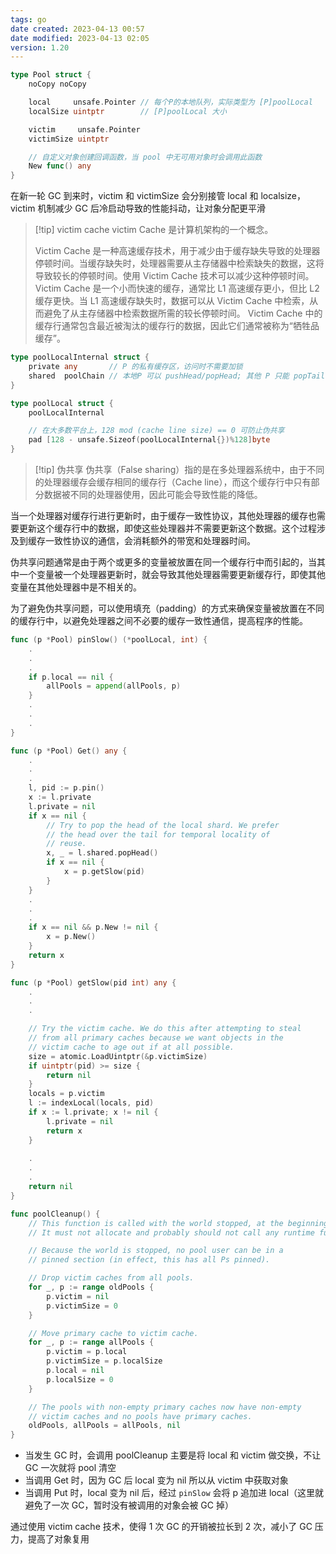 ```yaml
---
tags: go
date created: 2023-04-13 00:57
date modified: 2023-04-13 02:05
version: 1.20
---
```


```go
type Pool struct {
	noCopy noCopy

	local     unsafe.Pointer // 每个P的本地队列，实际类型为 [P]poolLocal
	localSize uintptr        // [P]poolLocal 大小

	victim     unsafe.Pointer 
	victimSize uintptr        

	// 自定义对象创建回调函数，当 pool 中无可用对象时会调用此函数
	New func() any
}
```

在新一轮 GC 到来时，victim 和 victimSize 会分别接管 local 和 localsize，victim 机制减少 GC 后冷启动导致的性能抖动，让对象分配更平滑
>[!tip] victim cache
>victim Cache 是计算机架构的一个概念。
>
>Victim Cache 是一种高速缓存技术，用于减少由于缓存缺失导致的处理器停顿时间。当缓存缺失时，处理器需要从主存储器中检索缺失的数据，这将导致较长的停顿时间。使用 Victim Cache 技术可以减少这种停顿时间。Victim Cache 是一个小而快速的缓存，通常比 L1 高速缓存更小，但比 L2 缓存更快。当 L1 高速缓存缺失时，数据可以从 Victim Cache 中检索，从而避免了从主存储器中检索数据所需的较长停顿时间。 Victim Cache 中的缓存行通常包含最近被淘汰的缓存行的数据，因此它们通常被称为“牺牲品缓存”。

```go
type poolLocalInternal struct {
	private any       // P 的私有缓存区，访问时不需要加锁
	shared  poolChain // 本地P 可以 pushHead/popHead; 其他 P 只能 popTail.
}

type poolLocal struct {
	poolLocalInternal

	// 在大多数平台上，128 mod (cache line size) == 0 可防止伪共享
	pad [128 - unsafe.Sizeof(poolLocalInternal{})%128]byte
}
```

>[!tip] 伪共享
>伪共享（False sharing）指的是在多处理器系统中，由于不同的处理器缓存会缓存相同的缓存行（Cache line），而这个缓存行中只有部分数据被不同的处理器使用，因此可能会导致性能的降低。
>
当一个处理器对缓存行进行更新时，由于缓存一致性协议，其他处理器的缓存也需要更新这个缓存行中的数据，即使这些处理器并不需要更新这个数据。这个过程涉及到缓存一致性协议的通信，会消耗额外的带宽和处理器时间。
>
伪共享问题通常是由于两个或更多的变量被放置在同一个缓存行中而引起的，当其中一个变量被一个处理器更新时，就会导致其他处理器需要更新缓存行，即使其他变量在其他处理器中是不相关的。
>
为了避免伪共享问题，可以使用填充（padding）的方式来确保变量被放置在不同的缓存行中，以避免处理器之间不必要的缓存一致性通信，提高程序的性能。

```go
func (p *Pool) pinSlow() (*poolLocal, int) {
	.
	.
	.
	if p.local == nil {
		allPools = append(allPools, p)
	}
	.
	.
	.
}
```

```go
func (p *Pool) Get() any {
	.
	.
	.
	l, pid := p.pin()
	x := l.private
	l.private = nil
	if x == nil {
		// Try to pop the head of the local shard. We prefer
		// the head over the tail for temporal locality of
		// reuse.
		x, _ = l.shared.popHead()
		if x == nil {
			x = p.getSlow(pid)
		}
	}
	.
	.
	.
	if x == nil && p.New != nil {
		x = p.New()
	}
	return x
}
```

```go
func (p *Pool) getSlow(pid int) any {
	.
	.
	.

	// Try the victim cache. We do this after attempting to steal
	// from all primary caches because we want objects in the
	// victim cache to age out if at all possible.
	size = atomic.LoadUintptr(&p.victimSize)
	if uintptr(pid) >= size {
		return nil
	}
	locals = p.victim
	l := indexLocal(locals, pid)
	if x := l.private; x != nil {
		l.private = nil
		return x
	}
	
	.
	.
	.
	return nil
}
```

```go
func poolCleanup() {
	// This function is called with the world stopped, at the beginning of a garbage collection.
	// It must not allocate and probably should not call any runtime functions.

	// Because the world is stopped, no pool user can be in a
	// pinned section (in effect, this has all Ps pinned).

	// Drop victim caches from all pools.
	for _, p := range oldPools {
		p.victim = nil
		p.victimSize = 0
	}

	// Move primary cache to victim cache.
	for _, p := range allPools {
		p.victim = p.local
		p.victimSize = p.localSize
		p.local = nil
		p.localSize = 0
	}

	// The pools with non-empty primary caches now have non-empty
	// victim caches and no pools have primary caches.
	oldPools, allPools = allPools, nil
}
```

- 当发生 GC 时，会调用 poolCleanup 主要是将 local 和 victim 做交换，不让 GC 一次就将 pool 清空
- 当调用 Get 时，因为 GC 后 local 变为 nil 所以从 victim 中获取对象
- 当调用 Put 时，local 变为 nil 后，经过 `pinSlow` 会将 p 追加进 local（这里就避免了一次 GC，暂时没有被调用的对象会被 GC 掉）

通过使用 victim cache 技术，使得 1 次 GC 的开销被拉长到 2 次，减小了 GC 压力，提高了对象复用